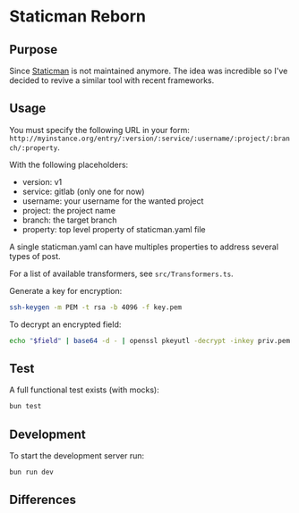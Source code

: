 # Staticman Reborn

## Purpose

Since [Staticman](https://staticman.net/) is not maintained anymore. The idea was incredible so I've decided to revive a similar tool with recent frameworks.

## Usage

You must specify the following URL in your form: `http://myinstance.org/entry/:version/:service/:username/:project/:branch/:property`.

With the following placeholders:

- version: v1
- service: gitlab (only one for now)
- username: your username for the wanted project
- project: the project name
- branch: the target branch
- property: top level property of staticman.yaml file

A single staticman.yaml can have multiples properties to address several types of post.

For a list of available transformers, see `src/Transformers.ts`.

Generate a key for encryption:

```bash
ssh-keygen -m PEM -t rsa -b 4096 -f key.pem
```

To decrypt an encrypted field:

```bash
echo "$field" | base64 -d - | openssl pkeyutl -decrypt -inkey priv.pem -pkeyopt rsa_padding_mode:oaep -in -
```

## Test

A full functional test exists (with mocks):

```bash
bun test
```

## Development

To start the development server run:

```bash
bun run dev
```

## Differences

